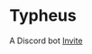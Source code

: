 # Typheus
A Discord bot
[Invite](https://discordapp.com/oauth2/authorize?client_id=284456340879966231&scope=bot&permissions=305196074)